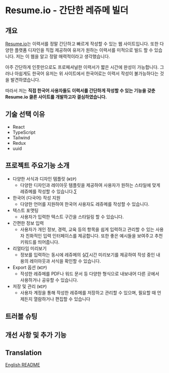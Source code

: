 # Resume.io - 간단한 레쥬메 빌더
## 개요
[Resume.io](https://resume.io/)는 이력서를 정말 간단하고 빠르게 작성할 수 있는 웹 사이트입니다. 또한 다양한 플랫폼 디자인을 직접 제공하여 유저가 원하는 이력서를 미적으로 빌드 할 수 있습니다. 저는 이 웹을 알고 정말 매력적이라고 생각했습니다.  

아주 간단하게 인풋만으로도 프로페셔널한 이력서가 짧은 시간에 완성이 가능합니다. 그러나 아쉽게도 한국어 유저는 위 사이트에서 한국어로는 이력서 작성이 불가능하다는 것을 발견하였습니다. 

따라서 저는 **직접 한국어 사용자들도 이력서를 간단하게 작성할 수 있는 기능을 갖춘 Resume.io 클론 사이트를 개발하고자 결심하였습니다.**

## 기술 선택 이유
- React
- TypeScript
- Tailwind
- Redux
- uuid

## 프로젝트 주요기능 소개
- 다양한 서식과 디자인 템플릿 (`WIP`)
	- 다양한 디자인과 레이아웃 템플릿을 제공하여 사용자가 원하는 스타일에 맞게 레쥬메를 작성할 수 있습니다.∑
- 한국어 (다국어) 작성 지원
	- 다양한 언어를 지원하여 한국어 사용자도 레쥬메를 작성할 수 있습니다.
- 텍스트 포맷팅
	- 사용자가 입력한 텍스트 구간을 스타일링 할 수 있습니다.
- 간편한 정보 입력
	- 사용자가 개인 정보, 경력, 교육 등의 항목을 쉽게 입력하고 관리할 수 있는 사용자 친화적인 입력 인터페이스를 제공합니다. 또한 좋은 예시들을 보여주고 추천 키워드를 띄어줍니다.
- 리얼타임 미리보기
	- 정보를 입력하는 동시에 레쥬메의 실∑시간 미리보기를 제공하여 작성 중인 내용의 레이아웃과 서식을 확인할 수 있습니다.
- Export 옵션 (`WIP`)
	- 작성한 레쥬메를 PDF나 워드 문서 등 다양한 형식으로 내보내어 다른 곳에서 사용하거나 공유할 수 있습니다.
- 저장 및 관리 (`WIP`)
	- 사용자 계정을 통해 작성한 레쥬메를 저장하고 관리할 수 있으며, 필요할 때 언제든지 열람하거나 편집할 수 있습니다
	
## 트러블 슈팅
## 개선 사항 및 추가 기능

## Translation
[English README](./ENG.md)